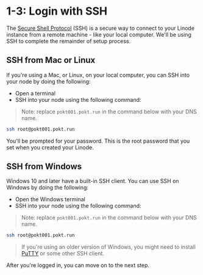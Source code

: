 # 1-3: Login with SSH

The [Secure Shell Protocol](https://en.wikipedia.org/wiki/Secure_Shell) (SSH) is a secure way to connect to your Linode instance from a remote machine - like your local computer. We'll be using SSH to complete the remainder of setup process.

## SSH from Mac or Linux
If you're using a Mac, or Linux, on your local computer, you can SSH into your node by doing the following:

- Open a terminal
- SSH into your node using the following command:
> Note: replace `pokt001.pokt.run` in the command below with your DNS name.

```bash
ssh root@pokt001.pokt.run
```

You'll be prompted for your password. This is the root password that you set when you created your Linode.

## SSH from Windows

Windows 10 and later have a built-in SSH client. You can use SSH on Windows by doing the following:

- Open the Windows terminal
- SSH into your node using the following command:
> Note: replace `pokt001.pokt.run` in the command below with your DNS name.

```bash
ssh root@pokt001.pokt.run
```

> If you're using an older version of Windows, you might need to install [PuTTY](https://www.putty.org/) or some other SSH client.


After you're logged in, you can move on to the next step.

